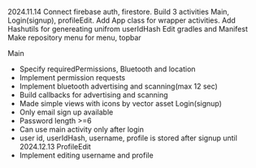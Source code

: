 2024.11.14
Connect firebase auth, firestore.
Build 3 activities Main, Login(signup), profileEdit.
Add App class for wrapper activities.
Add Hashutils for genereating unifrom userIdHash
Edit gradles and Manifest
Make repository menu for menu, topbar

Main
- Specify requiredPermissions, Bluetooth and location
- Implement permission requests
- Implement bluetooth advertising and scanning(max 12 sec)
- Build callbacks for advertising and scanning
- Made simple views with icons by vector asset
Login(signup)
- Only email sign up available
- Password length >=6
- Can use main activity only after login
- user id, userIdHash, username, profile is stored after signup until 2024.12.13
ProfileEdit
- Implement editing username and profile

